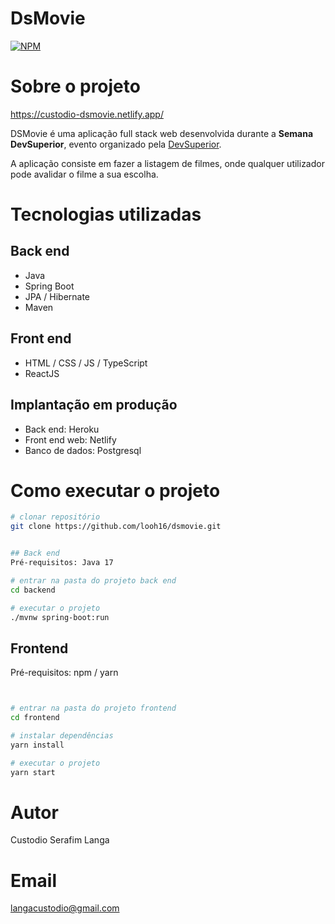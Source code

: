 # DsMovie 
[![NPM](https://img.shields.io/npm/l/react)](https://github.com/looh16/dsmovie/blob/master/LICENSE)

# Sobre o projeto

https://custodio-dsmovie.netlify.app/

DSMovie é uma aplicação full stack web desenvolvida durante a **Semana DevSuperior**, evento organizado pela [DevSuperior](https://devsuperior.com.br/cursos "Site da DevSuperior").

A aplicação consiste em fazer a listagem de filmes, onde qualquer utilizador pode avalidar o filme a sua escolha. 

# Tecnologias utilizadas
## Back end
- Java
- Spring Boot
- JPA / Hibernate
- Maven
## Front end
- HTML / CSS / JS / TypeScript
- ReactJS

## Implantação em produção
- Back end: Heroku
- Front end web: Netlify
- Banco de dados: Postgresql

# Como executar o projeto

```bash
# clonar repositório
git clone https://github.com/looh16/dsmovie.git


## Back end
Pré-requisitos: Java 17

# entrar na pasta do projeto back end
cd backend

# executar o projeto
./mvnw spring-boot:run
```

## Frontend
Pré-requisitos: npm / yarn

```bash


# entrar na pasta do projeto frontend
cd frontend

# instalar dependências
yarn install

# executar o projeto
yarn start
```

# Autor
Custodio Serafim Langa

# Email
langacustodio@gmail.com

